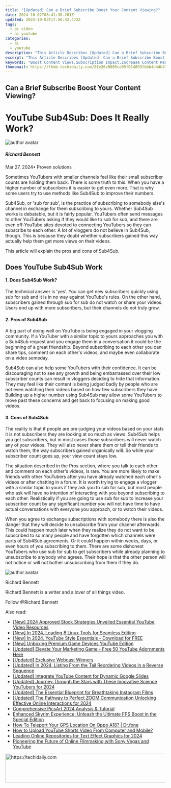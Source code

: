 ```yaml
---
title: "[Updated] Can a Brief Subscribe Boost Your Content Viewing?"
date: 2024-10-02T08:41:38.281Z
updated: 2024-10-03T17:50:42.472Z
tags:
  - ai video
  - ai youtube
categories:
  - ai
  - youtube
description: "This Article Describes [Updated] Can a Brief Subscribe Boost Your Content Viewing?"
excerpt: "This Article Describes [Updated] Can a Brief Subscribe Boost Your Content Viewing?"
keywords: "Boost Content Views,Subscription Impact,Increase Content Reach,Enhance Viewership,Elevate Engagement,Boost Article Traffic,Subscriber Benefits"
thumbnail: https://thmb.techidaily.com/8fe26e0805ce05f014893fbbb4d4db477ab6f4023c6f698c9064238804be4852.jpg
---
```


## Can a Brief Subscribe Boost Your Content Viewing?

# YouTube Sub4Sub: Does It Really Work?

![author avatar](https://images.wondershare.com/filmora/article-images/richard-bennett.jpg)

##### Richard Bennett

 Mar 27, 2024• Proven solutions

 Sometimes YouTubers with smaller channels feel like their small subscriber counts are holding them back. There is some truth to this. When you have a higher number of subscribers it is easier to get even more. That is why some users try to use methods like Sub4Sub to improve their numbers.

 Sub4Sub, or 'sub for sub', is the practice of subscribing to somebody else's channel in exchange for them subscribing to yours. Whether Sub4Sub works is debatable, but it is fairly popular. YouTubers often send messages to other YouTubers asking if they would like to sub for sub, and there are even off-YouTube sites devoted to connecting YouTubers so they can subscribe to each other. A lot of vloggers do not believe in Sub4Sub, though. This is because they doubt whether subscribers gained this way actually help them get more views on their videos.

 This article will explain the pros and cons of Sub4Sub.

## Does YouTube Sub4Sub Work

#### 1\. Does Sub4Sub Work?

 The technical answer is 'yes'. You can get new subscribers quickly using sub for sub and it is in no way against YouTube's rules. On the other hand, subscribers gained through sub for sub do not watch or share your videos. Users end up with more subscribers, but their channels do not truly grow.

#### 2\. Pros of Sub4Sub

 A big part of doing well on YouTube is being engaged in your vlogging community. If a YouTuber with a similar topic to yours approaches you with a Sub4Sub request and you engage them in a conversation it could be the beginning of a great friendship. Beyond subscribing to each other you can share tips, comment on each other's videos, and maybe even collaborate on a video someday.

 Sub4Sub can also help some YouTubers with their confidence. It can be discouraging not to see any growth and being embarrassed over their low subscriber counts can result in vloggers deciding to hide that information. They may feel like their content is being judged badly by people who are not even watching their videos based on how few subscribers they have. Building up a higher number using Sub4Sub may allow some YouTubers to move past these concerns and get back to focusing on making good videos.

#### 3\. Cons of Sub4Sub

 The reality is that if people are pre-judging your videos based on your stats it is not subscribers they are looking at so much as views. Sub4Sub helps you get subscribers, but in most cases those subscribers will never watch any of your videos. They will also never share them or tell their friends to watch them, the way subscribers gained organically will. So while your subscriber count goes up, your view count stays low.

 The situation described in the Pros section, where you talk to each other and comment on each other's videos, is rare. You are more likely to make friends with other YouTubers after you have already watched each other's videos or after chatting in a forum. It is worth trying to engage a vlogger with a similar topic to yours if they ask you to sub for sub, but most people who ask will have no intention of interacting with you beyond subscribing to each other. Realistically if you are going to use sub for sub to increase your subscriber count by any significant number you will not have time to have actual conversations with everyone you approach, or to watch their videos.

 When you agree to exchange subscriptions with somebody there is also the danger that they will decide to unsubscribe from your channel afterwards. This could happen much later when they realize they do not want to be subscribed to so many people and have forgotten which channels were parts of Sub4Sub agreements. Or it could happen within weeks, days, or even hours of you subscribing to them. There are some dishonest YouTubers who use sub for sub to get subscribers while already planning to unsubscribe to anybody who agrees. Their hope is that the other person will not notice or will not bother unsubscribing from them if they do.

![author avatar](https://images.wondershare.com/filmora/article-images/richard-bennett.jpg)

Richard Bennett

Richard Bennett is a writer and a lover of all things video.

Follow @Richard Bennett

<ins class="adsbygoogle"
     style="display:block"
     data-ad-format="autorelaxed"
     data-ad-client="ca-pub-7571918770474297"
     data-ad-slot="1223367746"></ins>

<ins class="adsbygoogle"
     style="display:block"
     data-ad-client="ca-pub-7571918770474297"
     data-ad-slot="8358498916"
     data-ad-format="auto"
     data-full-width-responsive="true"></ins>

<span class="atpl-alsoreadstyle">Also read:</span>
<div><ul>
<li><a href="https://youtube-lab.techidaily.com/024-approved-stock-strategies-unveiled-essential-youtube-video-resources/"><u>[New] 2024 Approved Stock Strategies Unveiled Essential YouTube Video Resources</u></a></li>
<li><a href="https://youtube-lab.techidaily.com/n-2024-leading-8-linux-tools-for-seamless-editing/"><u>[New] In 2024, Leading 8 Linux Tools for Seamless Editing</u></a></li>
<li><a href="https://youtube-lab.techidaily.com/n-2024-youtube-style-essentials-download-for-free/"><u>[New] In 2024, YouTube Style Essentials - Download for FREE</u></a></li>
<li><a href="https://youtube-lab.techidaily.com/nboxing-premium-game-devices-youtube-edition/"><u>[New] Unboxing Premium Game Devices YouTube Edition</u></a></li>
<li><a href="https://youtube-data.techidaily.com/62495299-updated-elevate-your-marketing-game-free-50-youtube-adornments-here/"><u>[Updated] Elevate Your Marketing Game - Free 50 YouTube Adornments Here</u></a></li>
<li><a href="https://facebook-record-videos.techidaily.com/updated-exclusive-webcast-winners/"><u>[Updated] Exclusive Webcast Winners</u></a></li>
<li><a href="https://youtube-lab.techidaily.com/ed-in-2024-listing-from-the-tail-reordering-videos-in-a-reverse-sequence/"><u>[Updated] In 2024, Listing From the Tail Reordering Videos in a Reverse Sequence</u></a></li>
<li><a href="https://youtube-lab.techidaily.com/ed-integrate-youtube-content-for-dynamic-google-slides/"><u>[Updated] Integrate YouTube Content for Dynamic Google Slides</u></a></li>
<li><a href="https://youtube-lab.techidaily.com/ed-journey-through-the-stars-with-these-innovative-science-youtubers-for-2024/"><u>[Updated] Journey Through the Stars with These Innovative Science YouTubers for 2024</u></a></li>
<li><a href="https://instagram-video-recordings.techidaily.com/updated-the-essential-blueprint-for-breathtaking-instagram-films/"><u>[Updated] The Essential Blueprint for Breathtaking Instagram Films</u></a></li>
<li><a href="https://screen-recording.techidaily.com/updated-the-pathway-to-perfect-zoom-communication-unlocking-effective-online-interactions-for-2024/"><u>[Updated] The Pathway to Perfect ZOOM Communication Unlocking Effective Online Interactions for 2024</u></a></li>
<li><a href="https://article-tips.techidaily.com/comprehensive-picsart-2024-analysis-and-tutorial/"><u>Comprehensive PicsArt 2024 Analysis & Tutorial</u></a></li>
<li><a href="https://techtrends.techidaily.com/enhanced-skyrim-experience-unleash-the-ultimate-fps-boost-in-the-special-edition/"><u>Enhanced Skyrim Experience: Unleash the Ultimate FPS Boost in the Special Edition</u></a></li>
<li><a href="https://change-location.techidaily.com/how-to-teleport-your-gps-location-on-oppo-a18-drfone-by-drfone-virtual-android/"><u>How To Teleport Your GPS Location On Oppo A18? | Dr.fone</u></a></li>
<li><a href="https://youtube-docs.techidaily.com/o-upload-youtube-shorts-video-from-computer-and-mobile/"><u>How to Upload YouTube Shorts Video From Computer and Mobile?</u></a></li>
<li><a href="https://extra-skills.techidaily.com/leading-online-repositories-for-text-effect-graphics-for-2024/"><u>Leading Online Repositories for Text Effect Graphics for 2024</u></a></li>
<li><a href="https://youtube-lab.techidaily.com/ering-the-future-of-online-filmmaking-with-sony-vegas-and-youtube/"><u>Pioneering the Future of Online Filmmaking with Sony Vegas and YouTube</u></a></li>
</ul></div>

<!-- affiliate ads begin -->
<a href="https://aligracehair.sjv.io/c/5597632/1918666/19272" target="_top" id="1918666">
  <img src="//a.impactradius-go.com/display-ad/19272-1918666" border="0" alt="https://techidaily.com" width="728" height="90"/>
</a>
<img height="0" width="0" src="https://aligracehair.sjv.io/i/5597632/1918666/19272" style="position:absolute;visibility:hidden;" border="0" />
<!-- affiliate ads end -->

